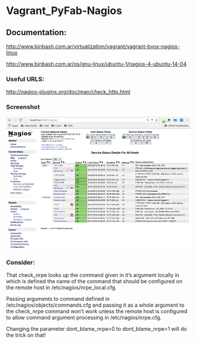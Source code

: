 # Vagrant_PyFab-Nagios

## Documentation:

http://www.binbash.com.ar/virtualization/vagrant/vagrant-bvox-nagios-linux

http://www.binbash.com.ar/os/gnu-linux/ubuntu-1/nagios-4-ubuntu-14-04

### Useful URLS:

http://nagios-plugins.org/doc/man/check_http.html

### Screenshot

![alt tag](https://github.com/exequielrafaela/Vagrant_PyFab-Nagios/blob/master/images/Nagios_web-admin.png)

### Consider:

  That check_nrpe looks up the command given in it’s argument locally in which is defined the name of the command that should be configured on the remote host in /etc/nagios/nrpe_local.cfg.

  Passing arguments to command defined in /etc/nagios/objects/commands.cfg and passing it as a whole argument to the check_nrpe command won’t work unless the remote host is configured to allow command argument processing in /etc/nagios/nrpe.cfg.
  
  Changing the parameter dont_blame_nrpe=0 to dont_blame_nrpe=1 will do the trick on that!
